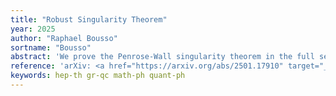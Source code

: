 ```yaml
---
title: "Robust Singularity Theorem"
year: 2025
author: "Raphael Bousso"
sortname: "Bousso"
abstract: 'We prove the Penrose-Wall singularity theorem in the full semiclassical gravity regime, significantly expanding its range of validity. To accomplish this, we modify the definition of quantum-trapped surfaces without affecting their genericity. Our theorem excludes controlled "bounces" in the interior of a black hole and in a large class of cosmologies.'
reference: 'arXiv: <a href="https://arxiv.org/abs/2501.17910" target="_blank">2501.17910 [hep-th]</a>.'
keywords: hep-th gr-qc math-ph quant-ph
---
```

